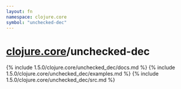 ```yaml
---
layout: fn
namespace: clojure.core
symbol: "unchecked-dec"
---
```


# [clojure.core](../)/unchecked-dec

{% include 1.5.0/clojure.core/unchecked_dec/docs.md %}
{% include 1.5.0/clojure.core/unchecked_dec/examples.md %}
{% include 1.5.0/clojure.core/unchecked_dec/src.md %}

